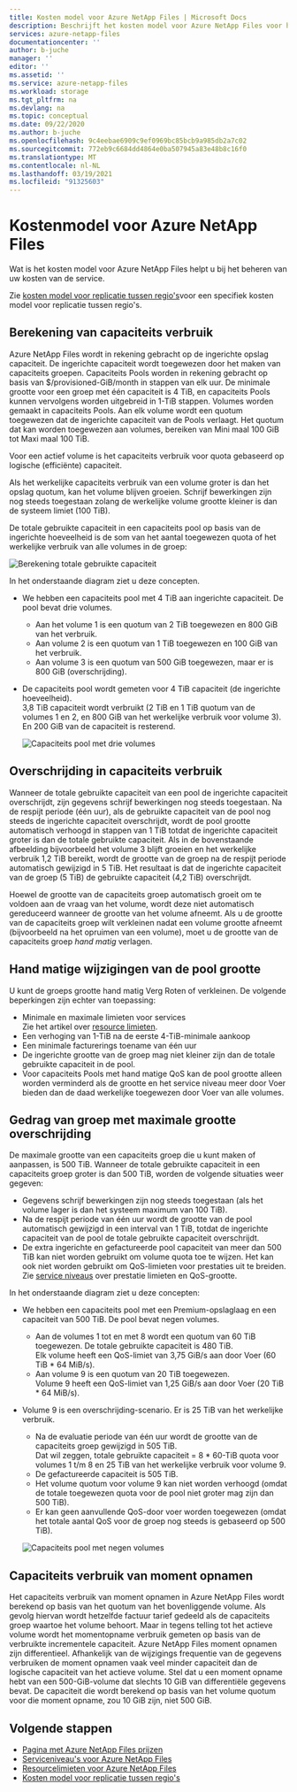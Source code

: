 ```yaml
---
title: Kosten model voor Azure NetApp Files | Microsoft Docs
description: Beschrijft het kosten model voor Azure NetApp Files voor het beheren van onkosten van de service.
services: azure-netapp-files
documentationcenter: ''
author: b-juche
manager: ''
editor: ''
ms.assetid: ''
ms.service: azure-netapp-files
ms.workload: storage
ms.tgt_pltfrm: na
ms.devlang: na
ms.topic: conceptual
ms.date: 09/22/2020
ms.author: b-juche
ms.openlocfilehash: 9c4eebae6909c9ef0969bc85bcb9a985db2a7c02
ms.sourcegitcommit: 772eb9c6684dd4864e0ba507945a83e48b8c16f0
ms.translationtype: MT
ms.contentlocale: nl-NL
ms.lasthandoff: 03/19/2021
ms.locfileid: "91325603"
---
```

# <a name="cost-model-for-azure-netapp-files"></a>Kostenmodel voor Azure NetApp Files 

Wat is het kosten model voor Azure NetApp Files helpt u bij het beheren van uw kosten van de service. 

Zie [kosten model voor replicatie tussen regio's](cross-region-replication-introduction.md#cost-model-for-cross-region-replication)voor een specifiek kosten model voor replicatie tussen regio's.

## <a name="calculation-of-capacity-consumption"></a>Berekening van capaciteits verbruik

Azure NetApp Files wordt in rekening gebracht op de ingerichte opslag capaciteit.  De ingerichte capaciteit wordt toegewezen door het maken van capaciteits groepen.  Capaciteits Pools worden in rekening gebracht op basis van $/provisioned-GiB/month in stappen van elk uur. De minimale grootte voor een groep met één capaciteit is 4 TiB, en capaciteits Pools kunnen vervolgens worden uitgebreid in 1-TiB stappen. Volumes worden gemaakt in capaciteits Pools.  Aan elk volume wordt een quotum toegewezen dat de ingerichte capaciteit van de Pools verlaagt. Het quotum dat kan worden toegewezen aan volumes, bereiken van Mini maal 100 GiB tot Maxi maal 100 TiB.  

Voor een actief volume is het capaciteits verbruik voor quota gebaseerd op logische (efficiënte) capaciteit.

Als het werkelijke capaciteits verbruik van een volume groter is dan het opslag quotum, kan het volume blijven groeien. Schrijf bewerkingen zijn nog steeds toegestaan zolang de werkelijke volume grootte kleiner is dan de systeem limiet (100 TiB).  

De totale gebruikte capaciteit in een capaciteits pool op basis van de ingerichte hoeveelheid is de som van het aantal toegewezen quota of het werkelijke verbruik van alle volumes in de groep: 

   ![Berekening totale gebruikte capaciteit](../media/azure-netapp-files/azure-netapp-files-total-used-capacity.png)

In het onderstaande diagram ziet u deze concepten.  
* We hebben een capaciteits pool met 4 TiB aan ingerichte capaciteit.  De pool bevat drie volumes.  
    * Aan het volume 1 is een quotum van 2 TiB toegewezen en 800 GiB van het verbruik.  
    * Aan volume 2 is een quotum van 1 TiB toegewezen en 100 GiB van het verbruik.  
    * Aan volume 3 is een quotum van 500 GiB toegewezen, maar er is 800 GiB (overschrijding).  
* De capaciteits pool wordt gemeten voor 4 TiB capaciteit (de ingerichte hoeveelheid).  
    3,8 TiB capaciteit wordt verbruikt (2 TiB en 1 TiB quotum van de volumes 1 en 2, en 800 GiB van het werkelijke verbruik voor volume 3). En 200 GiB van de capaciteit is resterend.

   ![Capaciteits pool met drie volumes](../media/azure-netapp-files/azure-netapp-files-capacity-pool-with-three-vols.png)

## <a name="overage-in-capacity-consumption"></a>Overschrijding in capaciteits verbruik  

Wanneer de totale gebruikte capaciteit van een pool de ingerichte capaciteit overschrijdt, zijn gegevens schrijf bewerkingen nog steeds toegestaan.  Na de respijt periode (één uur), als de gebruikte capaciteit van de pool nog steeds de ingerichte capaciteit overschrijdt, wordt de pool grootte automatisch verhoogd in stappen van 1 TiB totdat de ingerichte capaciteit groter is dan de totale gebruikte capaciteit.  Als in de bovenstaande afbeelding bijvoorbeeld het volume 3 blijft groeien en het werkelijke verbruik 1,2 TiB bereikt, wordt de grootte van de groep na de respijt periode automatisch gewijzigd in 5 TiB.  Het resultaat is dat de ingerichte capaciteit van de groep (5 TiB) de gebruikte capaciteit (4,2 TiB) overschrijdt.  

Hoewel de grootte van de capaciteits groep automatisch groeit om te voldoen aan de vraag van het volume, wordt deze niet automatisch gereduceerd wanneer de grootte van het volume afneemt. Als u de grootte van de capaciteits groep wilt verkleinen nadat een volume grootte afneemt (bijvoorbeeld na het opruimen van een volume), moet u de grootte van de capaciteits groep _hand matig_ verlagen.

## <a name="manual-changes-of-the-pool-size"></a>Hand matige wijzigingen van de pool grootte  

U kunt de groeps grootte hand matig Verg Roten of verkleinen. De volgende beperkingen zijn echter van toepassing:
* Minimale en maximale limieten voor services  
    Zie het artikel over [resource limieten](azure-netapp-files-resource-limits.md).
* Een verhoging van 1-TiB na de eerste 4-TiB-minimale aankoop
* Een minimale facturerings toename van één uur
* De ingerichte grootte van de groep mag niet kleiner zijn dan de totale gebruikte capaciteit in de pool.
* Voor capaciteits Pools met hand matige QoS kan de pool grootte alleen worden verminderd als de grootte en het service niveau meer door Voer bieden dan de daad werkelijke toegewezen door Voer van alle volumes.

## <a name="behavior-of-maximum-size-pool-overage"></a>Gedrag van groep met maximale grootte overschrijding   

De maximale grootte van een capaciteits groep die u kunt maken of aanpassen, is 500 TiB.  Wanneer de totale gebruikte capaciteit in een capaciteits groep groter is dan 500 TiB, worden de volgende situaties weer gegeven:
* Gegevens schrijf bewerkingen zijn nog steeds toegestaan (als het volume lager is dan het systeem maximum van 100 TiB).
* Na de respijt periode van één uur wordt de grootte van de pool automatisch gewijzigd in een interval van 1 TiB, totdat de ingerichte capaciteit van de pool de totale gebruikte capaciteit overschrijdt.
* De extra ingerichte en gefactureerde pool capaciteit van meer dan 500 TiB kan niet worden gebruikt om volume quota toe te wijzen. Het kan ook niet worden gebruikt om QoS-limieten voor prestaties uit te breiden.  
    Zie [service niveaus](azure-netapp-files-service-levels.md) over prestatie limieten en QoS-grootte.

In het onderstaande diagram ziet u deze concepten:
* We hebben een capaciteits pool met een Premium-opslaglaag en een capaciteit van 500 TiB. De pool bevat negen volumes.
    * Aan de volumes 1 tot en met 8 wordt een quotum van 60 TiB toegewezen.  De totale gebruikte capaciteit is 480 TiB.  
        Elk volume heeft een QoS-limiet van 3,75 GiB/s aan door Voer (60 TiB * 64 MiB/s).  
    * Aan volume 9 is een quotum van 20 TiB toegewezen.  
        Volume 9 heeft een QoS-limiet van 1,25 GiB/s aan door Voer (20 TiB * 64 MiB/s).
* Volume 9 is een overschrijding-scenario. Er is 25 TiB van het werkelijke verbruik.  
    * Na de evaluatie periode van één uur wordt de grootte van de capaciteits groep gewijzigd in 505 TiB.  
        Dat wil zeggen, totale gebruikte capaciteit = 8 * 60-TiB quota voor volumes 1 t/m 8 en 25 TiB van het werkelijke verbruik voor volume 9.
    * De gefactureerde capaciteit is 505 TiB.
    * Het volume quotum voor volume 9 kan niet worden verhoogd (omdat de totale toegewezen quota voor de pool niet groter mag zijn dan 500 TiB).
    * Er kan geen aanvullende QoS-door voer worden toegewezen (omdat het totale aantal QoS voor de groep nog steeds is gebaseerd op 500 TiB).

   ![Capaciteits pool met negen volumes](../media/azure-netapp-files/azure-netapp-files-capacity-pool-with-nine-vols.png)

## <a name="capacity-consumption-of-snapshots"></a>Capaciteits verbruik van moment opnamen 

Het capaciteits verbruik van moment opnamen in Azure NetApp Files wordt berekend op basis van het quotum van het bovenliggende volume.  Als gevolg hiervan wordt hetzelfde factuur tarief gedeeld als de capaciteits groep waartoe het volume behoort.  Maar in tegens telling tot het actieve volume wordt het momentopname verbruik gemeten op basis van de verbruikte incrementele capaciteit.  Azure NetApp Files moment opnamen zijn differentieel. Afhankelijk van de wijzigings frequentie van de gegevens verbruiken de moment opnamen vaak veel minder capaciteit dan de logische capaciteit van het actieve volume. Stel dat u een moment opname hebt van een 500-GiB-volume dat slechts 10 GiB van differentiële gegevens bevat. De capaciteit die wordt berekend op basis van het volume quotum voor die moment opname, zou 10 GiB zijn, niet 500 GiB. 

## <a name="next-steps"></a>Volgende stappen

* [Pagina met Azure NetApp Files prijzen](https://azure.microsoft.com/pricing/details/storage/netapp/)
* [Serviceniveau's voor Azure NetApp Files](azure-netapp-files-service-levels.md)
* [Resourcelimieten voor Azure NetApp Files](azure-netapp-files-resource-limits.md)
* [Kosten model voor replicatie tussen regio's](cross-region-replication-introduction.md#cost-model-for-cross-region-replication)
